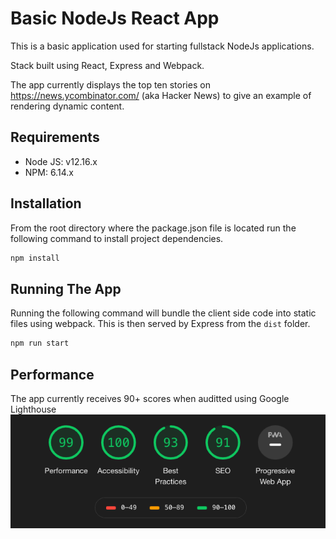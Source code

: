 # Basic NodeJs React App

This is a basic application used for starting fullstack NodeJs applications. 

Stack built using React, Express and Webpack. 

The app currently displays the top ten stories on https://news.ycombinator.com/ (aka Hacker News) to give an example of rendering dynamic content. 



## Requirements
 - Node JS: v12.16.x
 - NPM: 6.14.x


## Installation
From the root directory where the package.json file is located run the following command to install project dependencies. 

```bash
npm install
```

## Running The App
Running the following command will bundle the client side code into static files using webpack. This is then served by Express from the ```dist``` folder.

```bash
npm run start
```

## Performance
The app currently receives 90+ scores when auditted using Google Lighthouse
![Lighthouse audit](./lighthouse.png)